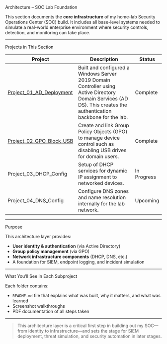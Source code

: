 Architecture – SOC Lab Foundation

This section documents the **core infrastructure** of my home-lab Security Operations Center (SOC) build. It includes all base-level systems needed to simulate a real-world enterprise environment where security controls, detection, and monitoring can take place.

---

Projects in This Section

| Project | Description | Status |
|--------|-------------|--------|
| [Project_01_AD_Deployment](./Project_01_AD_Deployment) | Built and configured a Windows Server 2019 Domain Controller using Active Directory Domain Services (AD DS). This creates the authentication backbone for the lab. | Complete |
| [Project_02_GPO_Block_USB](./Project_02_GPO_Block_USB) | Create and link Group Policy Objects (GPO) to manage device control such as disabling USB drives for domain users. | Complete |
| Project_03_DHCP_Config | Setup of DHCP services for dynamic IP assignment to networked devices. | In Progress |
| Project_04_DNS_Config | Configure DNS zones and name resolution internally for the lab network. | Upcoming |

---

Purpose

This architecture layer provides:

- **User identity & authentication** (via Active Directory)
- **Group policy management** (via GPO)
- **Network infrastructure components** (DHCP, DNS, etc.)
- A foundation for SIEM, endpoint logging, and incident simulation

---

What You’ll See in Each Subproject

Each folder contains:

- `README.md` file that explains what was built, why it matters, and what was learned
- Screenshot walkthroughs
- PDF documentation of all steps taken

---

> This architecture layer is a critical first step in building out my SOC—from identity to infrastructure—and sets the stage for SIEM deployment, threat simulation, and security automation in later stages.
